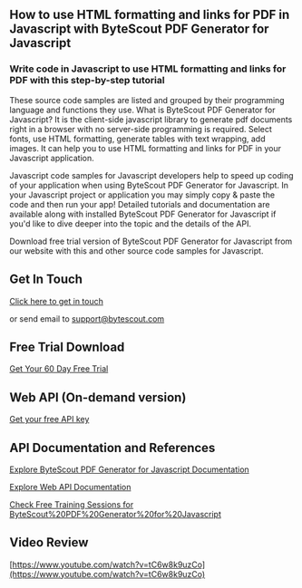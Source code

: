 ## How to use HTML formatting and links for PDF in Javascript with ByteScout PDF Generator for Javascript

### Write code in Javascript to use HTML formatting and links for PDF with this step-by-step tutorial

These source code samples are listed and grouped by their programming language and functions they use. What is ByteScout PDF Generator for Javascript? It is the client-side javascript library to generate pdf documents right in a browser with no server-side programming is required. Select fonts, use HTML formatting, generate tables with text wrapping, add images. It can help you to use HTML formatting and links for PDF in your Javascript application.

Javascript code samples for Javascript developers help to speed up coding of your application when using ByteScout PDF Generator for Javascript. In your Javascript project or application you may simply copy & paste the code and then run your app! Detailed tutorials and documentation are available along with installed ByteScout PDF Generator for Javascript if you'd like to dive deeper into the topic and the details of the API.

Download free trial version of ByteScout PDF Generator for Javascript from our website with this and other source code samples for Javascript.

## Get In Touch

[Click here to get in touch](https://bytescout.zendesk.com/hc/en-us/requests/new?subject=ByteScout%20PDF%20Generator%20for%20Javascript%20Question)

or send email to [support@bytescout.com](mailto:support@bytescout.com?subject=ByteScout%20PDF%20Generator%20for%20Javascript%20Question) 

## Free Trial Download

[Get Your 60 Day Free Trial](https://bytescout.com/download/web-installer?utm_source=github-readme)

## Web API (On-demand version)

[Get your free API key](https://pdf.co/documentation/api?utm_source=github-readme)

## API Documentation and References

[Explore ByteScout PDF Generator for Javascript Documentation](https://bytescout.com/documentation/index.html?utm_source=github-readme)

[Explore Web API Documentation](https://pdf.co/documentation/api?utm_source=github-readme)

[Check Free Training Sessions for ByteScout%20PDF%20Generator%20for%20Javascript](https://academy.bytescout.com/)

## Video Review

[https://www.youtube.com/watch?v=tC6w8k9uzCo](https://www.youtube.com/watch?v=tC6w8k9uzCo)
